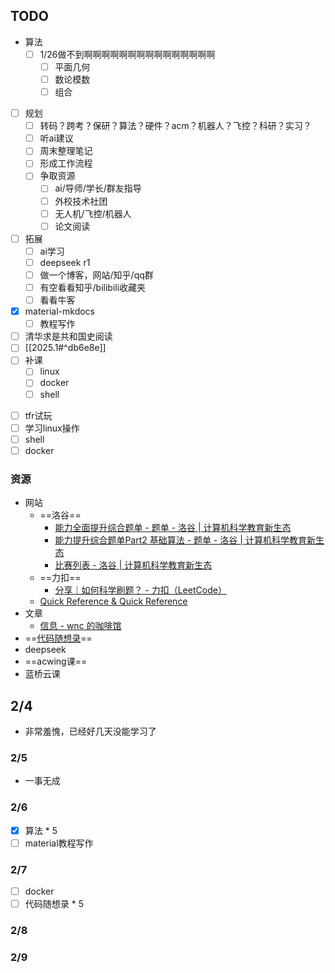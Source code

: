## TODO
* 算法
	- [ ] 1/26做不到啊啊啊啊啊啊啊啊啊啊啊啊啊啊啊
		- [ ] 平面几何
		- [ ] 数论模数
		- [ ] 组合
- [ ] 规划
	- [ ] 转码？跨考？保研？算法？硬件？acm？机器人？飞控？科研？实习？
	- [ ] 听ai建议
	- [ ]  周末整理笔记
	- [ ] 形成工作流程
	- [ ] 争取资源
		- [ ] ai/导师/学长/群友指导
		- [ ] 外校技术社团
		- [ ] 无人机/飞控/机器人
		- [ ] 论文阅读
- [ ] 拓展
	- [ ] ai学习
	- [ ] deepseek r1
	- [ ] 做一个博客，网站/知乎/qq群
	- [ ] 有空看看知乎/bilibili收藏夹
	- [ ] 看看牛客
- [x] material-mkdocs
	- [ ] 教程写作
- [ ] 清华求是共和国史阅读
- [ ] [[2025.1#^db6e8e]]
- [ ] 补课
	- [ ] linux
	- [ ] docker
	- [ ] shell
* [ ] tfr试玩
* [ ] 学习linux操作
* [ ] shell
* [ ] docker
### 资源
* 网站
	* ==洛谷==
		* [能力全面提升综合题单 - 题单 - 洛谷 | 计算机科学教育新生态](https://www.luogu.com.cn/training/9391)
		* [能力提升综合题单Part2 基础算法 - 题单 - 洛谷 | 计算机科学教育新生态](https://www.luogu.com.cn/training/9374)
		* [比赛列表 - 洛谷 | 计算机科学教育新生态](https://www.luogu.com.cn/contest/list)
	* ==力扣==
		* [分享｜如何科学刷题？ - 力扣（LeetCode）](https://leetcode.cn/circle/discuss/RvFUtj/)
	* [Quick Reference & Quick Reference](https://wangchujiang.com/reference/index.html)
* 文章
	* [信息 - wnc 的咖啡馆](https://wncfht.github.io/notes/Blogs/posts/24-12-30/)
* ==[代码随想录](https://programmercarl.com/)==
* deepseek
* ==acwing课==
* 蓝桥云课
## 2/4
* 非常羞愧，已经好几天没能学习了

### 2/5
- 一事无成
### 2/6
- [x] 算法 * 5
- [ ] material教程写作
### 2/7
- [ ] docker
- [ ] 代码随想录 * 5
### 2/8
### 2/9